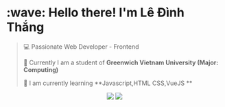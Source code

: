 <h1 align="left" id="macropower-title">:wave: Hello there! I'm Lê Đình Thắng</h1>

> 💻 Passionate Web Developer - Frontend
 >
> 🏫 Currently I am a student of **Greenwich Vietnam University (Major: Computing)**
 > 
> 🌱 I am currently learning **Javascript,HTML CSS,VueJS **


<div align="center"">
  <a href="mailto:thangld2407@gamil.com"><img src="https://img.shields.io/badge/e‑mail-D14836.svg?style=for-the-badge&logo=GMail&logoColor=white"/></a>
  <a href="https://www.instagram.com/imthangg.2407/"><img src="https://img.shields.io/badge/instagram-E4405F.svg?style=for-the-badge&logo=instagram&logoColor=white"/></a>
</div>

<br>

